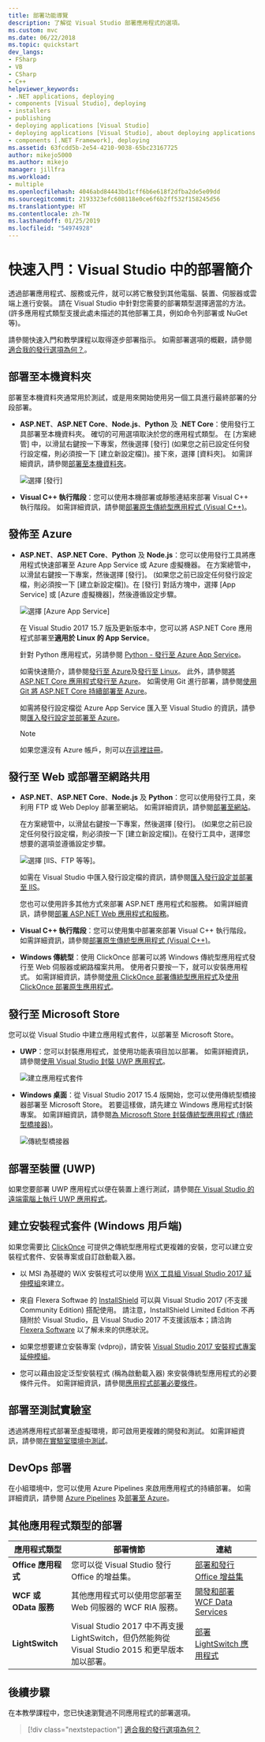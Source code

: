 ```yaml
---
title: 部署功能導覽
description: 了解從 Visual Studio 部署應用程式的選項。
ms.custom: mvc
ms.date: 06/22/2018
ms.topic: quickstart
dev_langs:
- FSharp
- VB
- CSharp
- C++
helpviewer_keywords:
- .NET applications, deploying
- components [Visual Studio], deploying
- installers
- publishing
- deploying applications [Visual Studio]
- deploying applications [Visual Studio], about deploying applications
- components [.NET Framework], deploying
ms.assetid: 63fcdd5b-2e54-4210-9038-65bc23167725
author: mikejo5000
ms.author: mikejo
manager: jillfra
ms.workload:
- multiple
ms.openlocfilehash: 4046abd84443bd1cff6b6e618f2dfba2de5e09dd
ms.sourcegitcommit: 2193323efc608118e0ce6f6b2ff532f158245d56
ms.translationtype: HT
ms.contentlocale: zh-TW
ms.lasthandoff: 01/25/2019
ms.locfileid: "54974928"
---
```

# <a name="quickstart-first-look-at-deployment-in-visual-studio"></a>快速入門：Visual Studio 中的部署簡介

透過部署應用程式、服務或元件，就可以將它散發到其他電腦、裝置、伺服器或雲端上進行安裝。 請在 Visual Studio 中針對您需要的部署類型選擇適當的方法。 (許多應用程式類型支援此處未描述的其他部署工具，例如命令列部署或 NuGet 等)。

請參閱快速入門和教學課程以取得逐步部署指示。 如需部署選項的概觀，請參閱[適合我的發行選項為何？](deploying-applications-services-and-components-resources.md#what-publishing-options-are-right-for-me)。

## <a name="deploy-to-local-folder"></a>部署至本機資料夾

部署至本機資料夾通常用於測試，或是用來開始使用另一個工具進行最終部署的分段部署。

- **ASP.NET**、**ASP.NET Core**、**Node.js**、**Python** 及 .**NET Core**：使用發行工具部署至本機資料夾。 確切的可用選項取決於您的應用程式類型。 在 [方案總管] 中，以滑鼠右鍵按一下專案，然後選擇 [發行] (如果您之前已設定任何發行設定檔，則必須按一下 [建立新設定檔])。接下來，選擇 [資料夾]。 如需詳細資訊，請參閱[部署至本機資料夾](quickstart-deploy-to-local-folder.md)。

    ![選擇 [發行]](../deployment/media/quickstart-publish.png)

- **Visual C++ 執行階段**：您可以使用本機部署或靜態連結來部署 Visual C++ 執行階段。 如需詳細資訊，請參閱[部署原生傳統型應用程式 (Visual C++)](/cpp/ide/deploying-native-desktop-applications-visual-cpp)。

## <a name="publish-to-azure"></a>發佈至 Azure

- **ASP.NET**、**ASP.NET Core**、**Python** 及 **Node.js**：您可以使用發行工具將應用程式快速部署至 Azure App Service 或 Azure 虛擬機器。 在方案總管中，以滑鼠右鍵按一下專案，然後選擇 [發行]。 (如果您之前已設定任何發行設定檔，則必須按一下 [建立新設定檔])。在 [發行] 對話方塊中，選擇 [App Service] 或 [Azure 虛擬機器]，然後遵循設定步驟。

    ![選擇 [Azure App Service]](../deployment/media/quickstart-publish-azure.png "選擇 [Azure App Service]")

    在 Visual Studio 2017 15.7 版及更新版本中，您可以將 ASP.NET Core 應用程式部署至**適用於 Linux 的 App Service**。

    針對 Python 應用程式，另請參閱 [Python - 發行至 Azure App Service](../python/publishing-python-web-applications-to-azure-from-visual-studio.md?toc=/visualstudio/deployment/toc.json&bc=/visualstudio/deployment/_breadcrumb/toc.json)。

    如需快速簡介，請參閱[發行至 Azure](quickstart-deploy-to-azure.md)及[發行至 Linux](quickstart-deploy-to-linux.md)。 此外，請參閱[將 ASP.NET Core 應用程式發行至 Azure](/aspnet/core/tutorials/publish-to-azure-webapp-using-vs)。 如需使用 Git 進行部署，請參閱[使用 Git 將 ASP.NET Core 持續部署至 Azure](/aspnet/core/publishing/azure-continuous-deployment)。

    如需將發行設定檔從 Azure App Service 匯入至 Visual Studio 的資訊，請參閱[匯入發行設定並部署至 Azure](../deployment/tutorial-import-publish-settings-azure.md)。

    > [!NOTE]
    > 如果您還沒有 Azure 帳戶，則可以[在這裡註冊](https://azure.microsoft.com/free/?ref=microsoft.com&utm_source=microsoft.com&utm_medium=doc&utm_campaign=visualstudio)。

## <a name="publish-to-web-or-deploy-to-network-share"></a>發行至 Web 或部署至網路共用

- **ASP.NET**、**ASP.NET Core**、**Node.js** 及 **Python**：您可以使用發行工具，來利用 FTP 或 Web Deploy 部署至網站。 如需詳細資訊，請參閱[部署至網站](quickstart-deploy-to-a-web-site.md)。

    在方案總管中，以滑鼠右鍵按一下專案，然後選擇 [發行]。 (如果您之前已設定任何發行設定檔，則必須按一下 [建立新設定檔])。在發行工具中，選擇您想要的選項並遵循設定步驟。

    ![選擇 [IIS、FTP 等等]。](../deployment/media/quickstart-publish-iis-ftp.png)

    如需在 Visual Studio 中匯入發行設定檔的資訊，請參閱[匯入發行設定並部署至 IIS](../deployment/tutorial-import-publish-settings-iis.md)。

    您也可以使用許多其他方式來部署 ASP.NET 應用程式和服務。 如需詳細資訊，請參閱[部署 ASP.NET Web 應用程式和服務](http://www.asp.net/aspnet/overview/deployment)。

- **Visual C++ 執行階段**：您可以使用集中部署來部署 Visual C++ 執行階段。 如需詳細資訊，請參閱[部署原生傳統型應用程式 (Visual C++)](/cpp/ide/deploying-native-desktop-applications-visual-cpp)。

- **Windows 傳統型**：使用 ClickOnce 部署可以將 Windows 傳統型應用程式發行至 Web 伺服器或網路檔案共用。 使用者只要按一下，就可以安裝應用程式。 如需詳細資訊，請參閱[使用 ClickOnce 部署傳統型應用程式](how-to-publish-a-clickonce-application-using-the-publish-wizard.md)及[使用 ClickOnce 部署原生應用程式](/cpp/ide/clickonce-deployment-for-visual-cpp-applications)。

## <a name="publish-to-microsoft-store"></a>發行至 Microsoft Store

您可以從 Visual Studio 中建立應用程式套件，以部署至 Microsoft Store。

- **UWP**：您可以封裝應用程式，並使用功能表項目加以部署。 如需詳細資訊，請參閱[使用 Visual Studio 封裝 UWP 應用程式](/windows/uwp/packaging/packaging-uwp-apps)。

    ![建立應用程式套件](../deployment/media/feature-tour-create-app-package.jpg)

- **Windows 桌面**：從 Visual Studio 2017 15.4 版開始，您可以使用傳統型橋接器部署至 Microsoft Store。 若要這樣做，請先建立 Windows 應用程式封裝專案。 如需詳細資訊，請參閱[為 Microsoft Store 封裝傳統型應用程式 (傳統型橋接器)](/windows/uwp/porting/desktop-to-uwp-packaging-dot-net)。

    ![傳統型橋接器](../deployment/media/feature-tour-desktop-bridge.png)

## <a name="deploy-to-a-device-uwp"></a>部署至裝置 (UWP)

如果您要部署 UWP 應用程式以便在裝置上進行測試，請參閱[在 Visual Studio 的遠端電腦上執行 UWP 應用程式](../debugger/run-windows-store-apps-on-a-remote-machine.md)。

## <a name="create-an-installer-package-windows-client"></a>建立安裝程式套件 (Windows 用戶端)

如果您需要比 [ClickOnce](how-to-publish-a-clickonce-application-using-the-publish-wizard.md) 可提供之傳統型應用程式更複雜的安裝，您可以建立安裝程式套件、安裝專案或自訂啟動載入器。

- 以 MSI 為基礎的 WiX 安裝程式可以使用 [WiX 工具組 Visual Studio 2017 延伸模組](https://marketplace.visualstudio.com/items?itemName=RobMensching.WixToolsetVisualStudio2017Extension)來建立。

- 來自 Flexera Softwae 的 [InstallShield](https://www.flexerasoftware.com/producer/products/software-installation/installshield-software-installer/tab/requirements) 可以與 Visual Studio 2017 (不支援 Community Edition) 搭配使用。 請注意，InstallShield Limited Edition 不再隨附於 Visual Studio，且 Visual Studio 2017 不支援該版本；請洽詢 [Flexera Software](http://learn.flexerasoftware.com/content/IS-EVAL-InstallShield-Limited-Edition-Visual-Studio) 以了解未來的供應狀況。

- 如果您想要建立安裝專案 (vdproj)，請安裝 [Visual Studio 2017 安裝程式專案延伸模組](https://marketplace.visualstudio.com/items?itemName=VisualStudioProductTeam.MicrosoftVisualStudio2017InstallerProjects#overview)。

- 您可以藉由設定泛型安裝程式 (稱為啟動載入器) 來安裝傳統型應用程式的必要條件元件。 如需詳細資訊，請參閱[應用程式部署必要條件](../deployment/application-deployment-prerequisites.md)。

## <a name="deploy-to-test-lab"></a>部署至測試實驗室

透過將應用程式部署至虛擬環境，即可啟用更複雜的開發和測試。 如需詳細資訊，請參閱[在實驗室環境中測試](../test/lab-management/using-a-lab-environment-for-your-application-lifecycle.md)。

## <a name="devops-deployment"></a>DevOps 部署

在小組環境中，您可以使用 Azure Pipelines 來啟用應用程式的持續部署。 如需詳細資訊，請參閱 [Azure Pipelines](/azure/devops/pipelines/index?view=vsts) 及[部署至 Azure](/azure/devops/deploy-azure/index?view=vsts)。

## <a name="deployment-for-other-app-types"></a>其他應用程式類型的部署

| 應用程式類型 | 部署情節 | 連結 |
| --- | --- | --- |
| **Office 應用程式** | 您可以從 Visual Studio 發行 Office 的增益集。 | [部署和發行 Office 增益集](https://dev.office.com/docs/add-ins/publish/publish) |
| **WCF 或 OData 服務** | 其他應用程式可以使用您部署至 Web 伺服器的 WCF RIA 服務。 | [開發和部署 WCF Data Services](/dotnet/framework/data/wcf/developing-and-deploying-wcf-data-services) |
| **LightSwitch** | Visual Studio 2017 中不再支援 LightSwitch，但仍然能夠從 Visual Studio 2015 和更早版本加以部署。 | [部署 LightSwitch 應用程式](https://msdn.microsoft.com/Library/4818d933-295c-4ecc-9148-7ad9ca28dcdb) |

## <a name="next-steps"></a>後續步驟

在本教學課程中，您已快速瀏覽過不同應用程式的部署選項。

> [!div class="nextstepaction"]
> [適合我的發行選項為何？](deploying-applications-services-and-components-resources.md#what-publishing-options-are-right-for-me)
